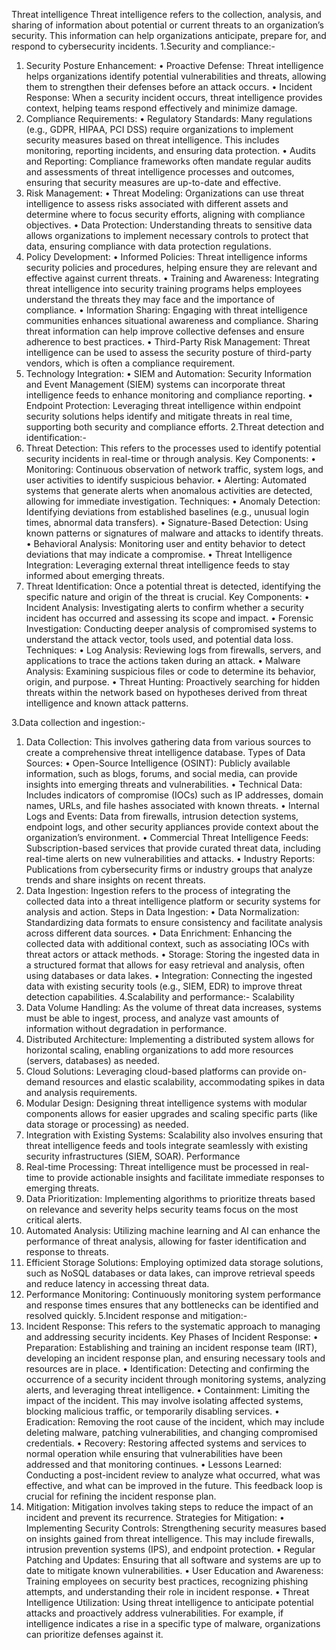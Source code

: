 Threat intelligence
Threat intelligence refers to the collection, analysis, and sharing of information about potential or current threats to an organization’s security. This information can help organizations anticipate, prepare for, and respond to cybersecurity incidents.
1.Security and compliance:-
1. Security Posture Enhancement:
•	Proactive Defense: Threat intelligence helps organizations identify potential vulnerabilities and threats, allowing them to strengthen their defenses before an attack occurs.
•	Incident Response: When a security incident occurs, threat intelligence provides context, helping teams respond effectively and minimize damage.
2. Compliance Requirements:
•	Regulatory Standards: Many regulations (e.g., GDPR, HIPAA, PCI DSS) require organizations to implement security measures based on threat intelligence. This includes monitoring, reporting incidents, and ensuring data protection.
•	Audits and Reporting: Compliance frameworks often mandate regular audits and assessments of threat intelligence processes and outcomes, ensuring that security measures are up-to-date and effective.
3. Risk Management:
•	Threat Modeling: Organizations can use threat intelligence to assess risks associated with different assets and determine where to focus security efforts, aligning with compliance objectives.
•	Data Protection: Understanding threats to sensitive data allows organizations to implement necessary controls to protect that data, ensuring compliance with data protection regulations.
4. Policy Development:
•	Informed Policies: Threat intelligence informs security policies and procedures, helping ensure they are relevant and effective against current threats.
•	Training and Awareness: Integrating threat intelligence into security training programs helps employees understand the threats they may face and the importance of compliance.
•	Information Sharing: Engaging with threat intelligence communities enhances situational awareness and compliance. Sharing threat information can help improve collective defenses and ensure adherence to best practices.
•	Third-Party Risk Management: Threat intelligence can be used to assess the security posture of third-party vendors, which is often a compliance requirement.
6. Technology Integration:
•	SIEM and Automation: Security Information and Event Management (SIEM) systems can incorporate threat intelligence feeds to enhance monitoring and compliance reporting.
•	Endpoint Protection: Leveraging threat intelligence within endpoint security solutions helps identify and mitigate threats in real time, supporting both security and compliance efforts.
2.Threat detection and identification:-
1. Threat Detection:
This refers to the processes used to identify potential security incidents in real-time or through analysis.
Key Components:
•	Monitoring: Continuous observation of network traffic, system logs, and user activities to identify suspicious behavior.
•	Alerting: Automated systems that generate alerts when anomalous activities are detected, allowing for immediate investigation.
Techniques:
•	Anomaly Detection: Identifying deviations from established baselines (e.g., unusual login times, abnormal data transfers).
•	Signature-Based Detection: Using known patterns or signatures of malware and attacks to identify threats.
•	Behavioral Analysis: Monitoring user and entity behavior to detect deviations that may indicate a compromise.
•	Threat Intelligence Integration: Leveraging external threat intelligence feeds to stay informed about emerging threats.
2. Threat Identification:
Once a potential threat is detected, identifying the specific nature and origin of the threat is crucial.
Key Components:
•	Incident Analysis: Investigating alerts to confirm whether a security incident has occurred and assessing its scope and impact.
•	Forensic Investigation: Conducting deeper analysis of compromised systems to understand the attack vector, tools used, and potential data loss.
Techniques:
•	Log Analysis: Reviewing logs from firewalls, servers, and applications to trace the actions taken during an attack.
•	Malware Analysis: Examining suspicious files or code to determine its behavior, origin, and purpose.
•	Threat Hunting: Proactively searching for hidden threats within the network based on hypotheses derived from threat intelligence and known attack patterns.

3.Data collection and ingestion:-
1. Data Collection:
This involves gathering data from various sources to create a comprehensive threat intelligence database.
Types of Data Sources:
•	Open-Source Intelligence (OSINT): Publicly available information, such as blogs, forums, and social media, can provide insights into emerging threats and vulnerabilities.
•	Technical Data: Includes indicators of compromise (IOCs) such as IP addresses, domain names, URLs, and file hashes associated with known threats.
•	Internal Logs and Events: Data from firewalls, intrusion detection systems, endpoint logs, and other security appliances provide context about the organization’s environment.
•	Commercial Threat Intelligence Feeds: Subscription-based services that provide curated threat data, including real-time alerts on new vulnerabilities and attacks.
•	Industry Reports: Publications from cybersecurity firms or industry groups that analyze trends and share insights on recent threats.
2. Data Ingestion:
Ingestion refers to the process of integrating the collected data into a threat intelligence platform or security systems for analysis and action.
Steps in Data Ingestion:
•	Data Normalization: Standardizing data formats to ensure consistency and facilitate analysis across different data sources.
•	Data Enrichment: Enhancing the collected data with additional context, such as associating IOCs with threat actors or attack methods.
•	Storage: Storing the ingested data in a structured format that allows for easy retrieval and analysis, often using databases or data lakes.
•	Integration: Connecting the ingested data with existing security tools (e.g., SIEM, EDR) to improve threat detection capabilities.
4.Scalability and performance:-
Scalability
1.	Data Volume Handling: As the volume of threat data increases, systems must be able to ingest, process, and analyze vast amounts of information without degradation in performance.
2.	Distributed Architecture: Implementing a distributed system allows for horizontal scaling, enabling organizations to add more resources (servers, databases) as needed.
3.	Cloud Solutions: Leveraging cloud-based platforms can provide on-demand resources and elastic scalability, accommodating spikes in data and analysis requirements.
4.	Modular Design: Designing threat intelligence systems with modular components allows for easier upgrades and scaling specific parts (like data storage or processing) as needed.
5.	Integration with Existing Systems: Scalability also involves ensuring that threat intelligence feeds and tools integrate seamlessly with existing security infrastructures (SIEM, SOAR).
Performance
1.	Real-time Processing: Threat intelligence must be processed in real-time to provide actionable insights and facilitate immediate responses to emerging threats.
2.	Data Prioritization: Implementing algorithms to prioritize threats based on relevance and severity helps security teams focus on the most critical alerts.
3.	Automated Analysis: Utilizing machine learning and AI can enhance the performance of threat analysis, allowing for faster identification and response to threats.
4.	Efficient Storage Solutions: Employing optimized data storage solutions, such as NoSQL databases or data lakes, can improve retrieval speeds and reduce latency in accessing threat data.
5.	Performance Monitoring: Continuously monitoring system performance and response times ensures that any bottlenecks can be identified and resolved quickly.
5.Incident response and mitigation:-
1. Incident Response:
This refers to the systematic approach to managing and addressing security incidents.
Key Phases of Incident Response:
•	Preparation: Establishing and training an incident response team (IRT), developing an incident response plan, and ensuring necessary tools and resources are in place.
•	Identification: Detecting and confirming the occurrence of a security incident through monitoring systems, analyzing alerts, and leveraging threat intelligence.
•	Containment: Limiting the impact of the incident. This may involve isolating affected systems, blocking malicious traffic, or temporarily disabling services.
•	Eradication: Removing the root cause of the incident, which may include deleting malware, patching vulnerabilities, and changing compromised credentials.
•	Recovery: Restoring affected systems and services to normal operation while ensuring that vulnerabilities have been addressed and that monitoring continues.
•	Lessons Learned: Conducting a post-incident review to analyze what occurred, what was effective, and what can be improved in the future. This feedback loop is crucial for refining the incident response plan.
2. Mitigation:
Mitigation involves taking steps to reduce the impact of an incident and prevent its recurrence.
Strategies for Mitigation:
•	Implementing Security Controls: Strengthening security measures based on insights gained from threat intelligence. This may include firewalls, intrusion prevention systems (IPS), and endpoint protection.
•	Regular Patching and Updates: Ensuring that all software and systems are up to date to mitigate known vulnerabilities.
•	User Education and Awareness: Training employees on security best practices, recognizing phishing attempts, and understanding their role in incident response.
•	Threat Intelligence Utilization: Using threat intelligence to anticipate potential attacks and proactively address vulnerabilities. For example, if intelligence indicates a rise in a specific type of malware, organizations can prioritize defenses against it.
